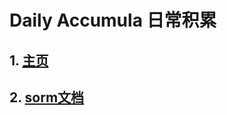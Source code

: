 # Daily Accumula 日常积累

## 1.  [主页](https://srlemon.github.io)

## 2. [sorm文档](https://srlemon.github.io/sorm/)